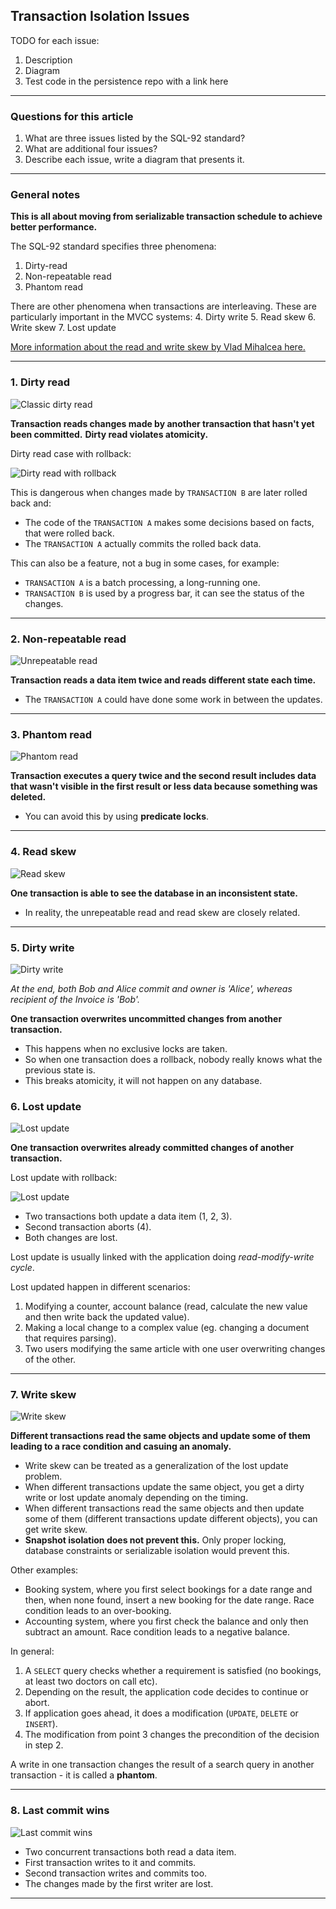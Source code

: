 ## Transaction Isolation Issues

TODO for each issue:
1. Description
2. Diagram
3. Test code in the persistence repo with a link here

---

### Questions for this article

1. What are three issues listed by the SQL-92 standard?
2. What are additional four issues?
3. Describe each issue, write a diagram that presents it.

---

### General notes

**This is all about moving from serializable transaction schedule to achieve better performance.**

The SQL-92 standard specifies three phenomena:
1. Dirty-read
2. Non-repeatable read
3. Phantom read

There are other phenomena when transactions are interleaving. These are particularly important in the MVCC systems:
4. Dirty write
5. Read skew
6. Write skew
7. Lost update

[More information about the read and write skew by Vlad Mihalcea here.](https://vladmihalcea.com/a-beginners-guide-to-read-and-write-skew-phenomena/)

---

### 1. Dirty read

![Classic dirty read](images/isolation_issues_dirty_read_2.svg)

**Transaction reads changes made by another transaction that hasn't yet been committed.**
**Dirty read violates atomicity.**

Dirty read case with rollback:

![Dirty read with rollback](images/isolation_issues_dirty_read.svg)

This is dangerous when changes made by `TRANSACTION B` are later rolled back and:
  * The code of the `TRANSACTION A` makes some decisions based on facts, that were rolled back.
  * The `TRANSACTION A` actually commits the rolled back data. 

This can also be a feature, not a bug in some cases, for example:
  * `TRANSACTION A` is a batch processing, a long-running one.
  * `TRANSACTION B` is used by a progress bar, it can see the status of the changes.

---

### 2. Non-repeatable read

![Unrepeatable read](images/isolation_issues_unrepeatable_read.svg)

**Transaction reads a data item twice and reads different state each time.**

* The `TRANSACTION A` could have done some work in between the updates.

---

### 3. Phantom read

![Phantom read](images/isolation_issues_phantom_read.svg)

**Transaction executes a query twice and the second result includes data that wasn't visible in the first result or less data because something was deleted.**

* You can avoid this by using **predicate locks**.

---

### 4. Read skew

![Read skew](images/isolation_issues_read_skew.svg)

**One transaction is able to see the database in an inconsistent state.**

* In reality, the unrepeatable read and read skew are closely related.

---

### 5. Dirty write

![Dirty write](images/isolation_issues_dirty_write.svg)

*At the end, both Bob and Alice commit and owner is 'Alice', whereas recipient of the Invoice is 'Bob'.*

**One transaction overwrites uncommitted changes from another transaction.**
* This happens when no exclusive locks are taken.
* So when one transaction does a rollback, nobody really knows what the previous state is.
* This breaks atomicity, it will not happen on any database.

### 6. Lost update

![Lost update](images/isolation_issues_lost_update_2.svg)

**One transaction overwrites already committed changes of another transaction.**

Lost update with rollback:

![Lost update](images/isolation_issues_lost_update.svg)

* Two transactions both update a data item (1, 2, 3).
* Second transaction aborts (4).
* Both changes are lost.

Lost update is usually linked with the application doing *read-modify-write cycle*.

Lost updated happen in different scenarios:
1. Modifying a counter, account balance (read, calculate the new value and then write back the updated value).
2. Making a local change to a complex value (eg. changing a document that requires parsing).
3. Two users modifying the same article with one user overwriting changes of the other.

---

### 7. Write skew

![Write skew](images/isolation_issues_write_skew.svg)

**Different transactions read the same objects and update some of them leading to a race condition and casuing an anomaly.**

* Write skew can be treated as a generalization of the lost update problem.
* When different transactions update the same object, you get a dirty write or lost update anomaly depending on the timing.
* When different transactions read the same objects and then update some of them (different transactions update different objects), you can get write skew.
* **Snapshot isolation does not prevent this.** Only proper locking, database constraints or serializable isolation would prevent this.

Other examples:
* Booking system, where you first select bookings for a date range and then, when none found, insert a new booking for the date range.
Race condition leads to an over-booking.
* Accounting system, where you first check the balance and only then subtract an amount.
Race condition leads to a negative balance.

In general:
1. A `SELECT` query checks whether a requirement is satisfied (no bookings, at least two doctors on call etc).
2. Depending on the result, the application code decides to continue or abort.
3. If application goes ahead, it does a modification (`UPDATE`, `DELETE` or `INSERT`).
4. The modification from point 3 changes the precondition of the decision in step 2.

A write in one transaction changes the result of a search query in another transaction - it is called a **phantom**.

---

### 8. Last commit wins

![Last commit wins](images/isolation_issues_last_commit_wins.svg)

* Two concurrent transactions both read a data item.
* First transaction writes to it and commits.
* Second transaction writes and commits too.
* The changes made by the first writer are lost.

---
